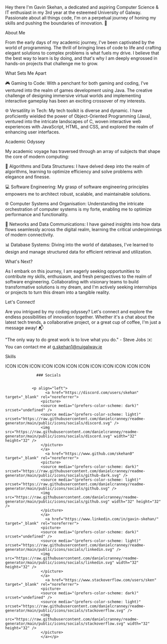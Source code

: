 Hey there[](https://user-images.githubusercontent.com/18350557/176309783-0785949b-9127-417c-8b55-ab5a4333674e.gif) I'm Gavin Skehan, a dedicated and aspiring Computer Science & IT enthusiast in my 3rd year at the esteemed University of Galway. Passionate about all things code, I'm on a perpetual journey of honing my skills and pushing the boundaries of innovation. 🚀

About Me

From the early days of my academic journey, I've been captivated by the world of programming. The thrill of bringing lines of code to life and crafting elegant solutions to complex problems is what fuels my drive. I believe that the best way to learn is by doing, and that's why I am deeply engrossed in hands-on projects that challenge me to grow.

What Sets Me Apart

🎮 Gaming to Code: With a penchant for both gaming and coding, I've ventured into the realm of games development using Java. The creative challenge of designing immersive virtual worlds and implementing interactive gameplay has been an exciting crossover of my interests.

🌐 Versatility in Tech: My tech toolkit is diverse and dynamic. I have proficiently wielded the power of Object-Oriented Programming (Java), ventured into the intricate landscapes of C, woven interactive web experiences with JavaScript, HTML, and CSS, and explored the realm of enhancing user interfaces.

Academic Odyssey

My academic voyage has traversed through an array of subjects that shape the core of modern computing:

🧠 Algorithms and Data Structures: I have delved deep into the realm of algorithms, learning to optimize efficiency and solve problems with elegance and finesse.

💻 Software Engineering: My grasp of software engineering principles empowers me to architect robust, scalable, and maintainable solutions.

🌐 Computer Systems and Organisation: Understanding the intricate orchestration of computer systems is my forte, enabling me to optimize performance and functionality.

🔗 Networks and Data Communications: I have gained insights into how data flows seamlessly across the digital realm, learning the critical underpinnings of modern connectivity.

📊 Database Systems: Diving into the world of databases, I've learned to design and manage structured data for efficient retrieval and utilization.

What's Next?

As I embark on this journey, I am eagerly seeking opportunities to contribute my skills, enthusiasm, and fresh perspectives to the realm of software engineering. Collaborating with visionary teams to build transformative solutions is my dream, and I'm actively seeking internships or projects to turn this dream into a tangible reality.

Let's Connect!

Are you intrigued by my coding odyssey? Let's connect and explore the endless possibilities of innovation together. Whether it's a chat about the latest tech trends, a collaborative project, or a great cup of coffee, I'm just a message away! 📬

"The only way to do great work is to love what you do." - Steve Jobs
✉️  You can contact me at [g.skehan1@nuigalway.ie](mailto:g.skehan1@nuigalway.ie)

Skills 
<p align="left">
ICON ICON ICON ICON ICON ICON ICON ICON ICON ICON ICON ICON 
                    </p>
                    
                  ### Socials
                  
                  
                <p align="left">
                      <a href="https://discord.com/users/skehan" target="_blank" rel="noreferrer">
                    <picture>
                    <source media="(prefers-color-scheme: dark)" srcset="undefined" />
                    <source media="(prefers-color-scheme: light)" srcset="https://raw.githubusercontent.com/danielcranney/readme-generator/main/public/icons/socials/discord.svg" />
                    <img src="https://raw.githubusercontent.com/danielcranney/readme-generator/main/public/icons/socials/discord.svg" width="32" height="32" />
                    </picture>
                    </a>
                      <a href="https://www.github.com/skehan0" target="_blank" rel="noreferrer">
                    <picture>
                    <source media="(prefers-color-scheme: dark)" srcset="https://raw.githubusercontent.com/danielcranney/readme-generator/main/public/icons/socials/github-dark.svg" />
                    <source media="(prefers-color-scheme: light)" srcset="https://raw.githubusercontent.com/danielcranney/readme-generator/main/public/icons/socials/github.svg" />
                    <img src="https://raw.githubusercontent.com/danielcranney/readme-generator/main/public/icons/socials/github.svg" width="32" height="32" />
                    </picture>
                    </a>
                      <a href="https://www.linkedin.com/in/gavin-skehan/" target="_blank" rel="noreferrer">
                    <picture>
                    <source media="(prefers-color-scheme: dark)" srcset="undefined" />
                    <source media="(prefers-color-scheme: light)" srcset="https://raw.githubusercontent.com/danielcranney/readme-generator/main/public/icons/socials/linkedin.svg" />
                    <img src="https://raw.githubusercontent.com/danielcranney/readme-generator/main/public/icons/socials/linkedin.svg" width="32" height="32" />
                    </picture>
                    </a>
                      <a href="https://www.stackoverflow.com/users/sken" target="_blank" rel="noreferrer">
                    <picture>
                    <source media="(prefers-color-scheme: dark)" srcset="undefined" />
                    <source media="(prefers-color-scheme: light)" srcset="https://raw.githubusercontent.com/danielcranney/readme-generator/main/public/icons/socials/stackoverflow.svg" />
                    <img src="https://raw.githubusercontent.com/danielcranney/readme-generator/main/public/icons/socials/stackoverflow.svg" width="32" height="32" />
                    </picture>
                    </a></p>


